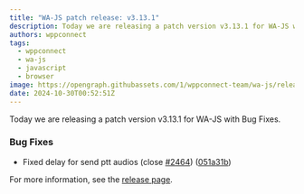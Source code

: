 ```yaml
---
title: "WA-JS patch release: v3.13.1"
description: Today we are releasing a patch version v3.13.1 for WA-JS with Bug Fixes.
authors: wppconnect
tags:
  - wppconnect
  - wa-js
  - javascript
  - browser
image: https://opengraph.githubassets.com/1/wppconnect-team/wa-js/releases/tag/v3.13.1
date: 2024-10-30T00:52:51Z
---
```


Today we are releasing a patch version v3.13.1 for WA-JS with Bug Fixes.

<!--truncate-->

### Bug Fixes

* Fixed delay for send ptt audios (close [#2464](https://github.com/wppconnect-team/wa-js/issues/2464)) ([051a31b](https://github.com/wppconnect-team/wa-js/commit/051a31b73f5d41c15956fa512cb6d0f098cb477e))

For more information, see the [release page](https://github.com/wppconnect-team/wa-js/releases/tag/v3.13.1).